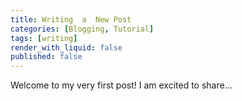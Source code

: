```yaml
---
title: Writing  a  New Post
categories: [Blogging, Tutorial]
tags: [writing]
render_with_liquid: false
published: false
---
```


Welcome to my very first post! I am excited to share...
